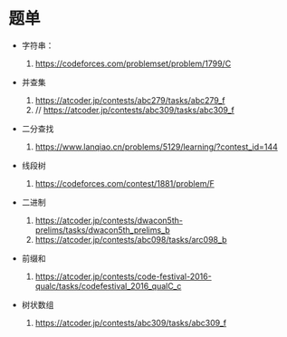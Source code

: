 # 题单 #
- 字符串：
    1. https://codeforces.com/problemset/problem/1799/C
    
- 并查集
    1. https://atcoder.jp/contests/abc279/tasks/abc279_f
    1. // https://atcoder.jp/contests/abc309/tasks/abc309_f

- 二分查找
    1. https://www.lanqiao.cn/problems/5129/learning/?contest_id=144

- 线段树
    1. https://codeforces.com/contest/1881/problem/F

- 二进制
    1. https://atcoder.jp/contests/dwacon5th-prelims/tasks/dwacon5th_prelims_b
    1. https://atcoder.jp/contests/abc098/tasks/arc098_b 

- 前缀和
    1. https://atcoder.jp/contests/code-festival-2016-qualc/tasks/codefestival_2016_qualC_c

- 树状数组
    1. https://atcoder.jp/contests/abc309/tasks/abc309_f